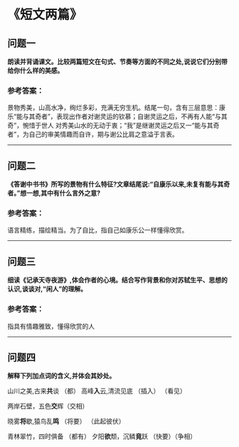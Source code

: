 # 《短文两篇》

## 问题一

**朗读并背诵课文。比较两篇短文在句式、节奏等方面的不同之处,说说它们分别带给你什么样的美感。**

### 参考答案：

景物秀美，山高水净，绚烂多彩，充满无穷生机。结尾一句，含有三层意思：康乐“能与其奇者”，表现出作者对谢灵运的钦慕；自谢灵运之后，不再有人能“与其奇”，惋惜于世人 对秀美山水的无动于衷；“我”是继谢灵运之后又一“能与其奇者”，为自己的审美情趣而自许，期与谢公比肩之意溢于言表。



------



## 问题二

**《答谢中书书》所写的景物有什么特征?文章结尾说:“自康乐以来,未复有能与其奇者。”想一想,其中有什么言外之意?**

### 参考答案：

语言精练，描绘精当。为了自比，指自己如康乐公一样懂得欣赏。





------



## 问题三

**细读《记承天寺夜游》,体会作者的心境。结合写作背景和你对苏轼生平、思想的认识,谈谈对,“闲人”的理解。**

### 参考答案：

指具有情趣雅致，懂得欣赏的人



------



## 问题四

**解释下列加点词的含义,并体会其妙处。**

山川之美,古来**共**谈 （都）  高峰**入**云,清流见底 （插入） （看见） 

 两岸石壁，五色**交**辉（交相）

晓雾**将**歇,猿鸟乱**鸣** （将要） （此起彼伏）

 青林翠竹，四时俱备 （都有） 夕阳**欲**颓，沉鳞**竟**跃 （快要）（争相）


